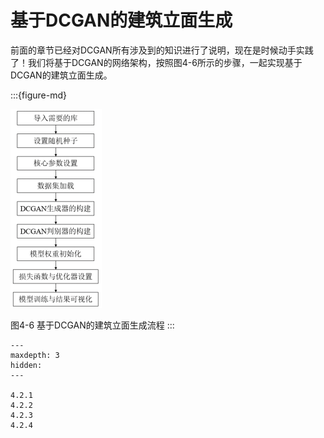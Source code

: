 # 基于DCGAN的建筑立面生成

前面的章节已经对DCGAN所有涉及到的知识进行了说明，现在是时候动手实践了！我们将基于DCGAN的网络架构，按照图4-6所示的步骤，一起实现基于DCGAN的建筑立面生成。

:::{figure-md}

<img src="../../_static/4/4.2/4-6.png">

图4-6 基于DCGAN的建筑立面生成流程
:::
```{toctree}
---
maxdepth: 3
hidden:
---

4.2.1
4.2.2
4.2.3
4.2.4
```

